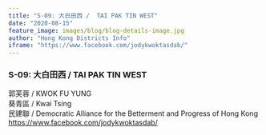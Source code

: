 ```yaml
---
title: "S-09: 大白田西 /  TAI PAK TIN WEST"
date: "2020-08-15"
feature_image: images/blog/blog-details-image.jpg
author: "Hong Kong Districts Info"
iframe: "https://www.facebook.com/jodykwoktasdab/"
---
```


### S-09: 大白田西 /  TAI PAK TIN WEST  
郭芙蓉 /  KWOK FU YUNG  
葵青區 / Kwai Tsing  
民建聯 /  Democratic Alliance for the Betterment and Progress of Hong Kong  
https://www.facebook.com/jodykwoktasdab/
